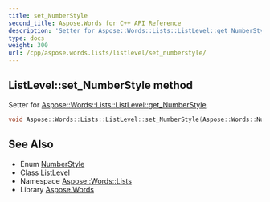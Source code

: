 ```yaml
---
title: set_NumberStyle
second_title: Aspose.Words for C++ API Reference
description: 'Setter for Aspose::Words::Lists::ListLevel::get_NumberStyle.'
type: docs
weight: 300
url: /cpp/aspose.words.lists/listlevel/set_numberstyle/
---
```

## ListLevel::set_NumberStyle method


Setter for [Aspose::Words::Lists::ListLevel::get_NumberStyle](../get_numberstyle/).

```cpp
void Aspose::Words::Lists::ListLevel::set_NumberStyle(Aspose::Words::NumberStyle value)
```

## See Also

* Enum [NumberStyle](../../../aspose.words/numberstyle/)
* Class [ListLevel](../)
* Namespace [Aspose::Words::Lists](../../)
* Library [Aspose.Words](../../../)
